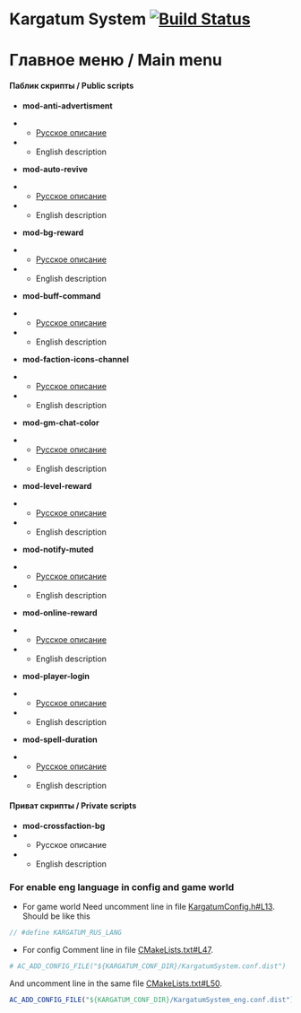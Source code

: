 # Kargatum System [![Build Status](https://travis-ci.com/Winfidonarleyan/kargatum-system.svg?branch=master)](https://travis-ci.com/Winfidonarleyan/kargatum-system)

# Главное меню / Main menu

#### Паблик скрипты / Public scripts
- **mod-anti-advertisment**
- * [Русское описание](https://github.com/Winfidonarleyan/kargatum-system/tree/master/src/mod-anti-advertisment)
- * English description

- **mod-auto-revive**
- * [Русское описание](https://github.com/Winfidonarleyan/kargatum-system/blob/master/src/mod-auto-revive)
- * English description

- **mod-bg-reward**
- * [Русское описание](https://github.com/Winfidonarleyan/kargatum-system/blob/master/src/mod-bg-reward)
- * English description

- **mod-buff-command**
- * [Русское описание](https://github.com/Winfidonarleyan/kargatum-system/blob/master/src/mod-buff-command)
- * English description

- **mod-faction-icons-channel**
- * [Русское описание](https://github.com/Winfidonarleyan/kargatum-system/blob/master/src/mod-faction-icons-channel)
- * English description

- **mod-gm-chat-color**
- * [Русское описание](https://github.com/Winfidonarleyan/kargatum-system/blob/master/src/mod-gm-chat-color)
- * English description

- **mod-level-reward**
- * [Русское описание](https://github.com/Winfidonarleyan/kargatum-system/blob/master/src/mod-level-reward)
- * English description

- **mod-notify-muted**
- * [Русское описание](https://github.com/Winfidonarleyan/kargatum-system/blob/master/src/mod-notify-muted)
- * English description

- **mod-online-reward**
- * [Русское описание](https://github.com/Winfidonarleyan/kargatum-system/blob/master/src/mod-online-reward)
- * English description

- **mod-player-login**
- * [Русское описание](https://github.com/Winfidonarleyan/kargatum-system/blob/master/src/mod-player-login)
- * English description

- **mod-spell-duration**
- * [Русское описание](https://github.com/Winfidonarleyan/kargatum-system/blob/master/src/mod-spell-duration)
- * English description

#### Приват скрипты / Private scripts
- **mod-crossfaction-bg**
- * Русское описание
- * English description

### For enable eng language in config and game world
- For game world 
Need uncomment line in file [KargatumConfig.h#L13](https://github.com/Winfidonarleyan/kargatum-system/blob/master/src/Kargatum-lib/KargatumConfig.h#L13). Should be like this
```cpp
// #define KARGATUM_RUS_LANG
```
- For config
Comment line in file [CMakeLists.txt#L47](https://github.com/Winfidonarleyan/kargatum-system/blob/master/CMakeLists.txt#L47).
```Cmake
# AC_ADD_CONFIG_FILE("${KARGATUM_CONF_DIR}/KargatumSystem.conf.dist")
```
And uncomment line in the same file [CMakeLists.txt#L50](https://github.com/Winfidonarleyan/kargatum-system/blob/master/CMakeLists.txt#L50).
```Cmake
AC_ADD_CONFIG_FILE("${KARGATUM_CONF_DIR}/KargatumSystem_eng.conf.dist")
```